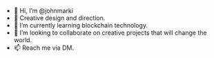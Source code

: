 - 👋 Hi, I’m @johnmarki
- 👀 Creative design and direction.
- 🌱 I’m currently learning blockchain technology.
- 💞️ I’m looking to collaborate on creative projects that will change the world.
- 📫 Reach me via DM.

<!---
johnmarki/johnmarki is a ✨ special ✨ repository because its `README.md` (this file) appears on your GitHub profile.
You can click the Preview link to take a look at your changes.
--->
